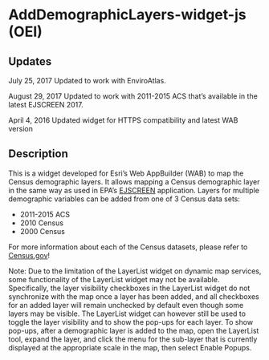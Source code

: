 ﻿# AddDemographicLayers-widget-js (OEI)

## Updates
July 25, 2017 Updated to work with EnviroAtlas.

August 29, 2017 Updated to work with 2011-2015 ACS that’s available in the latest EJSCREEN 2017.

April 4, 2016 Updated widget for HTTPS compatibility and latest WAB version

## Description
This is a widget developed for Esri’s Web AppBuilder (WAB) to map the Census demographic layers. It allows mapping a Census demographic layer in the same way as used in EPA’s [EJSCREEN](http://www2.epa.gov/ejscreen) application. 
Layers for multiple demographic variables can be added from one of 3 Census data sets: 
- 2011-2015 ACS
- 2010 Census
- 2000 Census

For more information about each of the Census datasets, please refer to [Census.gov](http://www.census.gov)!

Note: Due to the limitation of the LayerList widget on dynamic map services, some functionality of the LayerList widget may not be available. Specifically, the layer visibility checkboxes in the LayerList widget do not synchronize with the map once a layer has been added, and all checkboxes for an added layer will remain unchecked by default even though some layers may be visible.
The LayerList widget can however still be used to toggle the layer visibility and to show the pop-ups for each layer. To show pop-ups, after a demographic layer is added to the map, open the LayerList tool, expand the layer, and click the menu for the sub-layer that is currently displayed at the appropriate scale in the map, then select Enable Popups. 



